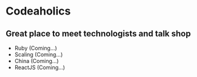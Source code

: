 # Codeaholics
## Great place to meet technologists and talk shop

- Ruby (Coming...)
- Scaling (Coming...)
- China (Coming...)
- ReactJS (Coming...)
